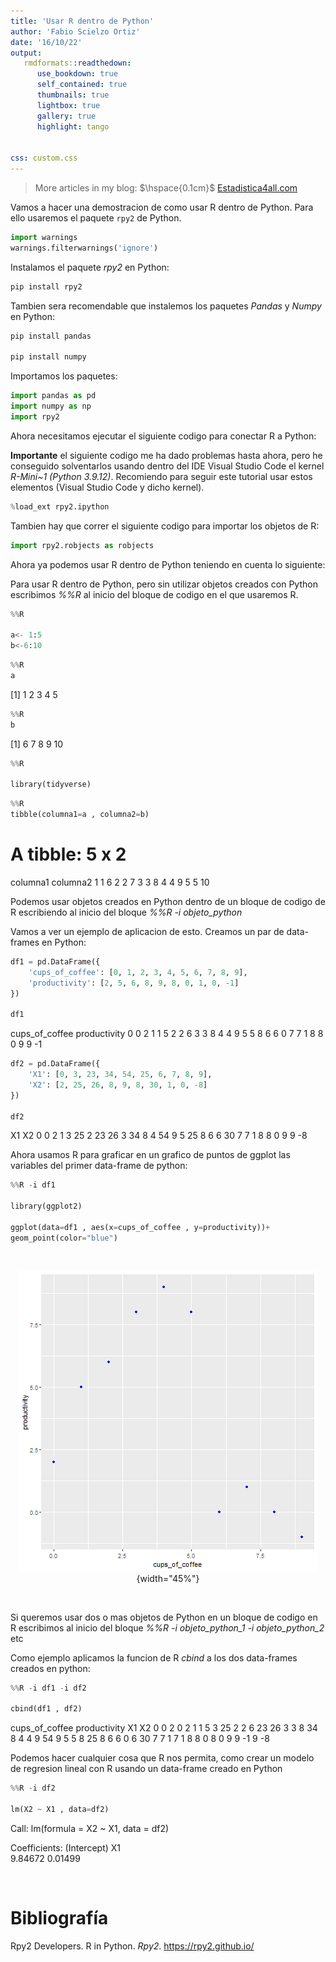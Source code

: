 ```yaml
---
title: 'Usar R dentro de Python'
author: 'Fabio Scielzo Ortiz'
date: '16/10/22'
output: 
   rmdformats::readthedown:
      use_bookdown: true
      self_contained: true
      thumbnails: true
      lightbox: true
      gallery: true
      highlight: tango
      

css: custom.css
---
```


<div>
<style scoped>
    .dataframe tbody tr th:only-of-type {
        vertical-align: middle;
    }

    .dataframe tbody tr th {
        vertical-align: top;
    }

    .dataframe thead th {
        text-align: right;
    }
    
 
    table {
     display: block;
     overflow-x: auto;
     border-collapse: collapse;
     border-spacing: 0;
     border: 0px solid;
     color: var(--jp-ui-font-color1);
     font-size: 14px;
     margin-left: auto;
     margin-right: auto;
     
            }
            
</style>

 

>More articles in my blog:   $\hspace{0.1cm}$   [Estadistica4all.com](http://estadistica4all.com/)



Vamos a hacer una demostracion de como usar R dentro de Python. Para ello usaremos el paquete `rpy2` de Python.

```python
import warnings
warnings.filterwarnings('ignore')
```



Instalamos el paquete *rpy2* en Python:

```python
pip install rpy2
```

Tambien sera recomendable que instalemos los paquetes *Pandas* y *Numpy* en Python:
```python
pip install pandas

pip install numpy
```

Importamos los paquetes:

```python
import pandas as pd
import numpy as np
import rpy2
```

Ahora necesitamos ejecutar el siguiente codigo para conectar R a Python:

**Importante** el siguiente codigo me ha dado problemas hasta ahora, pero he conseguido solventarlos usando dentro del IDE Visual Studio Code el kernel *R-Mini~1 (Python 3.9.12)*. Recomiendo para seguir este tutorial usar estos elementos (Visual Studio Code y dicho kernel).
```python
%load_ext rpy2.ipython
```

Tambien hay que correr el siguiente codigo para importar los objetos de R:

```python
import rpy2.robjects as robjects
```

Ahora ya podemos usar R dentro de Python teniendo en cuenta lo siguiente:

Para usar R dentro de Python, pero sin utilizar objetos creados con Python escribimos *%%R* al inicio del bloque de codigo en el que usaremos R.

```python
%%R

a<- 1:5
b<-6:10
```


```python
%%R
a
```

[1] 1 2 3 4 5



```python
%%R
b
```
[1]  6  7  8  9 10


```python
%%R

library(tidyverse)
```


```python
%%R
tibble(columna1=a , columna2=b)
```
# A tibble: 5 x 2
  columna1 columna2
     <int>    <int>
1        1        6
2        2        7
3        3        8
4        4        9
5        5       10




Podemos usar objetos creados en Python dentro de un bloque de codigo de R escribiendo al inicio del bloque *%%R -i objeto_python*

Vamos a ver un ejemplo de aplicacion de esto.
Creamos un par de data-frames en Python:

```python
df1 = pd.DataFrame({
    'cups_of_coffee': [0, 1, 2, 3, 4, 5, 6, 7, 8, 9],
    'productivity': [2, 5, 6, 8, 9, 8, 0, 1, 0, -1]
})

df1
```
   cups_of_coffee  productivity
0               0             2
1               1             5
2               2             6
3               3             8
4               4             9
5               5             8
6               6             0
7               7             1
8               8             0
9               9            -1


```python
df2 = pd.DataFrame({
    'X1': [0, 3, 23, 34, 54, 25, 6, 7, 8, 9],
    'X2': [2, 25, 26, 8, 9, 8, 30, 1, 0, -8]
})

df2
```

   X1  X2
0   0   2
1   3  25
2  23  26
3  34   8
4  54   9
5  25   8
6   6  30
7   7   1
8   8   0
9   9  -8





Ahora usamos R para graficar en un grafico de puntos de ggplot las variables del primer data-frame de python:



```python
%%R -i df1 

library(ggplot2)

ggplot(data=df1 , aes(x=cups_of_coffee , y=productivity))+
geom_point(color="blue")
```


<br>

<center>

![](output.png){width="45%"}

</center>

<br>


Si queremos usar dos o mas objetos de Python en un bloque de codigo en R escribimos al inicio del bloque *%%R -i objeto_python_1 -i objeto_python_2* etc 


Como ejemplo aplicamos la funcion de R *cbind* a los dos data-frames creados en python:


```python
%%R -i df1 -i df2 

cbind(df1 , df2)
```
  cups_of_coffee productivity X1 X2
0              0            2  0  2
1              1            5  3 25
2              2            6 23 26
3              3            8 34  8
4              4            9 54  9
5              5            8 25  8
6              6            0  6 30
7              7            1  7  1
8              8            0  8  0
9              9           -1  9 -8



Podemos hacer cualquier cosa que R nos permita, como crear un modelo de regresion lineal con R usando un data-frame creado en Python
```python
%%R -i df2

lm(X2 ~ X1 , data=df2)
```

Call:
lm(formula = X2 ~ X1, data = df2)

Coefficients:
(Intercept)           X1  
    9.84672      0.01499 




<br>

# Bibliografía


Rpy2 Developers. R in Python. *Rpy2*.  https://rpy2.github.io/








 